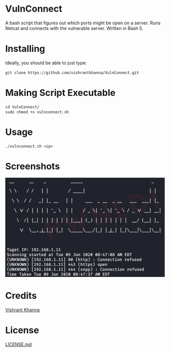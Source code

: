 # VulnConnect
A bash script that figures out which ports might be open on a server. Runs Netcat and connects with the vulnerable server. Written in Bash 5.

# Installing
Ideally, you should be able to just type:

```
git clone https://github.com/vishrantkhanna/VulnConnect.git
```

# Making Script Executable 
```
cd VulnConnect/
sudo chmod +x vulnconnect.sh
```

# Usage
```
./vulnconnect.sh <ip>
```


# Screenshots
![Screenshot of VulnConnect Tool](https://github.com/vishrantkhanna/VulnConnect/blob/master/resources/vuln-connect.png)

# Credits
[Vishrant Khanna](https://github.com/vishrantkhanna) <br>

# License
[LICENSE.md](https://github.com/vishrantkhanna/VulnConnect/blob/master/LICENSE)
